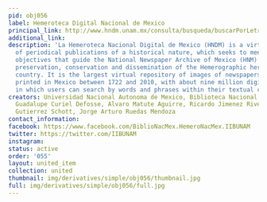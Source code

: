 ```yaml
---
pid: obj056
label: Hemeroteca Digital Nacional de Mexico
principal_link: http://www.hndm.unam.mx/consulta/busqueda/buscarPorLetra?letra=A
additional_link: 
description: 'La Hemeroteca Nacional Digital de Mexico (HNDM) is a virtual repository
  of periodical publications of a historical nature, which seeks to meet the same
  objectives that guide the National Newspaper Archive of Mexico (HNM): promote the
  preservation, conservation and dissemination of the Hemerographic heritage of the
  country. It is the largest virtual repository of images of newspapers and magazines
  printed in Mexico between 1722 and 2010, with about nine million digital pages,
  in which users can search by words and phrases within their textual contents.'
creators: Universidad Nacional Autonoma de Mexico, Biblioteca Nacional de Mexico,
  Guadalupe Curiel Defosse, Alvaro Matute Aguirre, Ricardo Jimenez Rivera, Lorena
  Gutierrez Schott, Jorge Arturo Ruedas Mendoza
contact_information: 
facebook: https://www.facebook.com/BiblioNacMex.HemeroNacMex.IIBUNAM
twitter: https://twitter.com/IIBUNAM
instagram: 
status: active
order: '055'
layout: united_item
collection: united
thumbnail: img/derivatives/simple/obj056/thumbnail.jpg
full: img/derivatives/simple/obj056/full.jpg
---
```

